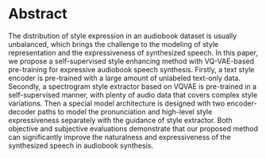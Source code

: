 
# Abstract

The distribution of style expression in an audiobook dataset is usually unbalanced, which brings the challenge to the modeling of style representation and the expressiveness of synthesized speech. In this paper, we propose a self-supervised style enhancing method with VQ-VAE-based pre-training for expressive audiobook speech synthesis. Firstly, a text style encoder is pre-trained with a large amount of unlabeled text-only data. Secondly, a spectrogram style extractor based on VQVAE is pre-trained in a self-supervised manner, with plenty of audio data that covers complex style variations. Then a special model architecture is designed with two encoder-decoder paths to model the pronunciation and high-level style expressiveness separately with the guidance of style extractor. Both objective and subjective evaluations demonstrate that our proposed method can significantly improve the naturalness and expressiveness of the synthesized speech in audiobook synthesis. 


